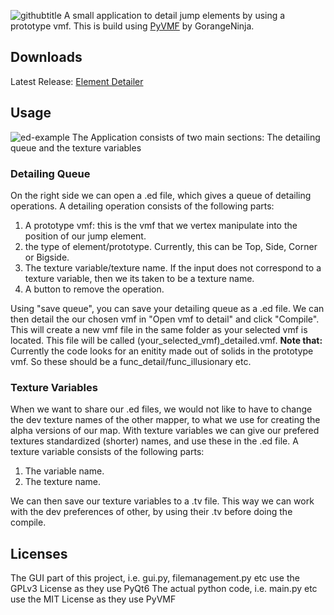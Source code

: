 ![githubtitle](https://user-images.githubusercontent.com/61150608/164681591-5dac7223-fb4e-4342-ae0d-3e1bd81bfd41.png)
A small application to detail jump elements by using a prototype vmf. This is build using [PyVMF](https://github.com/GorangeNinja/PyVMF) by GorangeNinja.

## Downloads
Latest Release:
[Element Detailer](https://github.com/Gerb-24/Element-Detailer/releases/latest)


## Usage
![ed-example](https://github.com/Gerb-24/Element-Detailer/assets/61150608/1e700434-c882-4397-b745-4768b8dc1298)
The Application consists of two main sections: The detailing queue and the texture variables

### Detailing Queue
On the right side we can open a .ed file, which gives a queue of detailing operations. A detailing operation consists of the following parts:
1. A prototype vmf: this is the vmf that we vertex manipulate into the position of our jump element.
2. the type of element/prototype. Currently, this can be Top, Side, Corner or Bigside.
3. The texture variable/texture name. If the input does not correspond to a texture variable, then we its taken to be a texture name.
4. A button to remove the operation.

Using "save queue", you can save your detailing queue as a .ed file.
We can then detail the our chosen vmf in "Open vmf to detail" and click "Compile". This will create a new vmf file in the same folder as your selected vmf is located. This file will be called (your_selected_vmf)_detailed.vmf. **Note that:** Currently the code looks for an enitity made out of solids in the prototype vmf. So these should be a func_detail/func_illusionary etc.


### Texture Variables
When we want to share our .ed files, we would not like to have to change the dev texture names of the other mapper, to what we use for creating the alpha versions of our map. With texture variables we can give our prefered textures standardized (shorter) names, and use these in the .ed file. A texture variable consists of the following parts:
1. The variable name.
2. The texture name.

We can then save our texture variables to a .tv file. This way we can work with the dev preferences of other, by using their .tv before doing the compile.

## Licenses
The GUI part of this project, i.e. gui.py, filemanagement.py etc use the GPLv3 License as they use PyQt6
The actual python code, i.e. main.py etc use the MIT License as they use PyVMF
